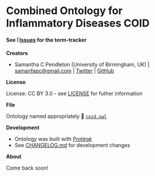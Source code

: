 # Combined Ontology for Inflammatory Diseases **COID**

#### See :grey_exclamation: [Issues](https://github.com/sap218/coid/issues)  for the term-tracker

**Creators**

* Samantha C Pendleton (University of Birmingham, UK) | [samanfapc@gmail.com](mailto:samanfapc@gmail.com) | [Twitter](https://twitter.com/sap218) | [GitHub](https://github.com/sap218)

**License**

License: CC BY 3.0 - see [LICENSE](https://github.com/sap218/coid/blob/master/LICENSE.md) for futher information

**File**

Ontology named appropriately :page_facing_up: [`coid.owl`](https://github.com/sap218/coid/blob/master/coid.owl) 

**Development**

* Ontology was built with [Protégé](https://protege.stanford.edu/)
* See [CHANGELOG.md](https://github.com/sap218/coid/blob/master/CHANGELOG.md) for development changes

**About**

Come back soon!
